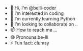 - 👋 Hi, I’m @belli-coder
- 👀 I’m interested in coding
- 🌱 I’m currently learning Python
- 💞️ I’m looking to collaborate on ..
- 📫 How to reach me ...
- 😄 Pronouns:be-lli
- ⚡ Fun fact: clumsy

<!---
belli-coder/belli-coder is a ✨ special ✨ repository because its `README.md` (this file) appears on your GitHub profile.
You can click the Preview link to take a look at your changes.
--->
